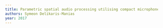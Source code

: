 ```yaml
---
title: Parametric spatial audio processing utilising compact microphone arrays
authors: Symeon Delikaris-Manias
year: 2017
---
```


